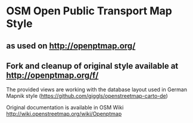 #  OSM Open Public Transport Map Style
## as used on http://openptmap.org/

## Fork and cleanup of original style available at http://openptmap.org/f/

The provided views are working with the database layout used in
German Mapnik style
(https://github.com/giggls/openstreetmap-carto-de)

Original documentation is available in OSM Wiki
http://wiki.openstreetmap.org/wiki/Openptmap
